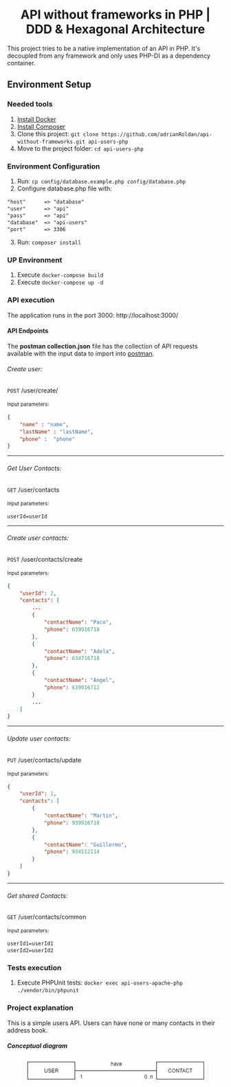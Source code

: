 
<h1 align="center">
  API without frameworks in PHP | DDD & Hexagonal Architecture
</h1>

This project tries to be a native implementation of an API in PHP. It's decoupled from any framework and only uses PHP-DI as a dependency container.


## Environment Setup

### Needed tools
1. [Install Docker](https://www.docker.com/get-started)
2. [Install Composer](https://getcomposer.org/download/)
3. Clone this project: `git clone https://github.com/adrianRoldan/api-without-frameworks.git api-users-php`
4. Move to the project folder: `cd api-users-php`


### Environment Configuration
1. Run: `cp config/database.example.php config/database.php`
2. Configure database.php file with: 
```dotenv
"host"      => "database"
"user"      => "api"
"pass"      => "api"
"database"  => "api-users"
"port"      => 3306
```
3. Run: `composer install`


### UP Environment

1. Execute `docker-compose build`
2. Execute `docker-compose up -d`

### API execution

The application runs in the port 3000:
http://localhost:3000/

#### API Endpoints
The <strong>postman collection.json</strong> file has the collection of API requests available with the input data to import into [postman](https://www.postman.com/).

###### Create user:
`POST` /user/create/ <br>

<small>Input parameters:</small>
```json
{
    "name" : "name",
    "lastName" : "lastName",
    "phone" :  "phone"
}
```
<hr>

###### Get User Contacts:
`GET` /user/contacts <br>

<small>Input parameters:</small>
```http request
userId=userId
```
<hr>


###### Create user contacts:
`POST` /user/contacts/create <br>

<small>Input parameters:</small>
```json
{
    "userId": 2,
    "contacts": [
        ...
        {
            "contactName": "Paco",
            "phone": 639916718
        },
        {
            "contactName": "Adela",
            "phone": 634716718
        },
        {
            "contactName": "Angel",
            "phone": 639916712
        }
        ...
    ]
}
```
<hr>

###### Update user contacts:
`PUT` /user/contacts/update <br>

<small>Input parameters:</small>
```json
{
    "userId": 1,
    "contacts": [
        {
            "contactName": "Martin",
            "phone": 939916718
        },
        {
            "contactName": "Guillermo",
            "phone": 934512114
        }
    ]
}
```
<hr>


###### Get shared Contacts:
`GET` /user/contacts/common <br>

<small>Input parameters:</small>
```http request
userId1=userId1
userId2=userId2
```


### Tests execution

1. Execute PHPUnit tests: `docker exec api-users-apache-php ./vendor/bin/phpunit`


### Project explanation

This is a simple users API.
Users can have none or many contacts in their address book.


##### Conceptual diagram

<p align="center">
    <img src="conceptual_model_API_users.png" />
</p>







